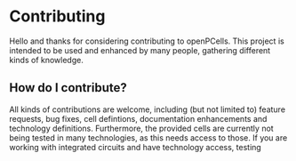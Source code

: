 # Contributing
Hello and thanks for considering contributing to openPCells. This project is intended to be used and enhanced by many people, gathering different kinds of
knowledge.

## How do I contribute?
All kinds of contributions are welcome, including (but not limited to) feature requests, bug fixes, cell defintions, documentation enhancements and technology
definitions. Furthermore, the provided cells are currently not being tested in many technologies, as this needs access to those. If you are working with
integrated circuits and have technology access, testing 
